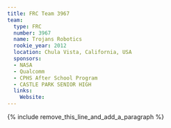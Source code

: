 ```yaml
---
title: FRC Team 3967
team:
  type: FRC
  number: 3967
  name: Trojans Robotics
  rookie_year: 2012
  location: Chula Vista, California, USA
  sponsors:
  - NASA
  - Qualcomm
  - CPHS After School Program
  - CASTLE PARK SENIOR HIGH
  links:
    Website:
---
```


{% include remove_this_line_and_add_a_paragraph %}